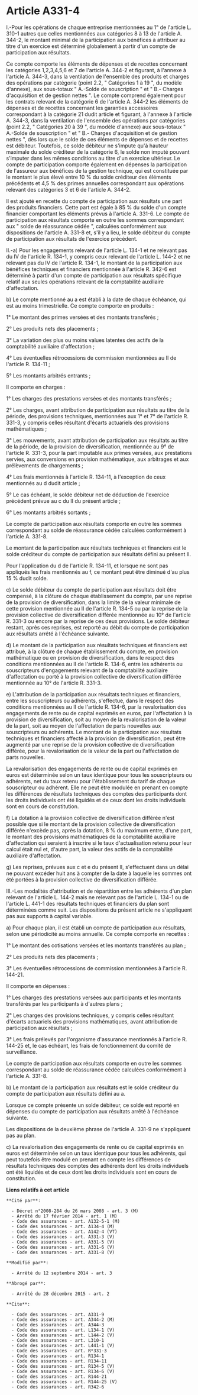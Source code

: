# Article A331-4

I.-Pour les opérations de chaque entreprise mentionnées au 1° de l'article L. 310-1 autres que celles mentionnées aux
catégories 8 à 13 de l'article A. 344-2, le montant minimal de la participation aux bénéfices à attribuer au titre d'un
exercice est déterminé globalement à partir d'un compte de participation aux résultats. 

Ce compte comporte les éléments de dépenses et de recettes concernant les catégories 1,2,3,4,5,6 et 7 de l'article A. 344-2
et figurant, à l'annexe à l'article A. 344-3, dans la ventilation de l'ensemble des produits et charges des opérations par
catégorie (point 2.2, " Catégories 1 à 19 ", du modèle d'annexe), aux sous-totaux " A.-Solde de souscription " et " B.-
Charges d'acquisition et de gestion nettes ". Le compte comprend également pour les contrats relevant de la catégorie 6 de
l'article A. 344-2 les éléments de dépenses et de recettes concernant les garanties accessoires correspondant à la catégorie
21 dudit article et figurant, à l'annexe à l'article A. 344-3, dans la ventilation de l'ensemble des opérations par
catégories (point 2.2, " Catégories 20 à 39 ", du modèle d'annexe) aux sous-totaux " A.-Solde de souscription " et " B.-
Charges d'acquisition et de gestion nettes ", dès lors que le solde de ces éléments de dépenses et de recettes est débiteur.
Toutefois, ce solde débiteur ne s'impute qu'à hauteur maximale du solde créditeur de la catégorie 6, le solde non imputé
pouvant s'imputer dans les mêmes conditions au titre d'un exercice ultérieur. Le compte de participation comporte également
en dépenses la participation de l'assureur aux bénéfices de la gestion technique, qui est constituée par le montant le plus
élevé entre 10 % du solde créditeur des éléments précédents et 4,5 % des primes annuelles correspondant aux opérations
relevant des catégories 3 et 6 de l'article A. 344-2. 

Il est ajouté en recette du compte de participation aux résultats une part des produits financiers. Cette part est égale à 85
% du solde d'un compte financier comportant les éléments prévus à l'article A. 331-6. Le compte de participation aux
résultats comporte en outre les sommes correspondant aux " solde de réassurance cédée ", calculées conformément aux
dispositions de l'article A. 331-8 et, s'il y a lieu, le solde débiteur du compte de participation aux résultats de
l'exercice précédent. 

II.-a) Pour les engagements relevant de l'article L. 134-1 et ne relevant pas du IV de l'article R. 134-1, y compris ceux
relevant de l'article L. 144-2 et ne relevant pas du IV de l'article R. 134-1, le montant de la participation aux bénéfices
techniques et financiers mentionnée à l'article R. 342-6 est déterminé à partir d'un compte de participation aux résultats
spécifique relatif aux seules opérations relevant de la comptabilité auxiliaire d'affectation. 

b) Le compte mentionné au a est établi à la date de chaque échéance, qui est au moins trimestrielle. Ce compte comporte en
produits : 

1° Le montant des primes versées et des montants transférés ; 

2° Les produits nets des placements ; 

3° La variation des plus ou moins values latentes des actifs de la comptabilité auxiliaire d'affectation ; 

4° Les éventuelles rétrocessions de commission mentionnées au II de l'article R. 134-11 ; 

5° Les montants arbitrés entrants ; 

Il comporte en charges : 

1° Les charges des prestations versées et des montants transférés ; 

2° Les charges, avant attribution de participation aux résultats au titre de la période, des provisions techniques,
mentionnées aux 1° et 7° de l'article R. 331-3, y compris celles résultant d'écarts actuariels des provisions
mathématiques ; 

3° Les mouvements, avant attribution de participation aux résultats au titre de la période, de la provision de
diversification, mentionnée au 9° de l'article R. 331-3, pour la part imputable aux primes versées, aux prestations servies,
aux conversions en provision mathématique, aux arbitrages et aux prélèvements de chargements ; 

4° Les frais mentionnés à l'article R. 134-11, à l'exception de ceux mentionnés au d dudit article ; 

5° Le cas échéant, le solde débiteur net de déduction de l'exercice précédent prévue au c du II du présent article ; 

6° Les montants arbitrés sortants ; 

Le compte de participation aux résultats comporte en outre les sommes correspondant au solde de réassurance cédée calculées
conformément à l'article A. 331-8. 

Le montant de la participation aux résultats techniques et financiers est le solde créditeur du compte de participation aux
résultats défini au présent II. 

Pour l'application du d de l'article R. 134-11, et lorsque ne sont pas appliqués les frais mentionnés au f, ce montant peut
être diminué d'au plus 15 % dudit solde. 

c) Le solde débiteur du compte de participation aux résultats doit être compensé, à la clôture de chaque établissement du
compte, par une reprise de la provision de diversification, dans la limite de la valeur minimale de cette provision
mentionnée au II de l'article R. 134-5 ou par la reprise de la provision collective de diversification différée mentionnée au
10° de l'article R. 331-3 ou encore par la reprise de ces deux provisions. Le solde débiteur restant, après ces reprises, est
reporté au débit du compte de participation aux résultats arrêté à l'échéance suivante. 

d) Le montant de la participation aux résultats techniques et financiers est attribué, à la clôture de chaque établissement
du compte, en provision mathématique ou en provision de diversification, dans le respect des conditions mentionnées au II de
l'article R. 134-6, entre les adhérents ou souscripteurs d'engagements relevant de la comptabilité auxiliaire d'affectation
ou porté à la provision collective de diversification différée mentionnée au 10° de l'article R. 331-3. 

e) L'attribution de la participation aux résultats techniques et financiers, entre les souscripteurs ou adhérents,
s'effectue, dans le respect des conditions mentionnées au II de l'article R. 134-6, par la revalorisation des engagements de
rente ou de capital exprimés en euros, par l'affectation à la provision de diversification, soit au moyen de la
revalorisation de la valeur de la part, soit au moyen de l'affectation de parts nouvelles aux souscripteurs ou adhérents. Le
montant de la participation aux résultats techniques et financiers affecté à la provision de diversification, peut être
augmenté par une reprise de la provision collective de diversification différée, pour la revalorisation de la valeur de la
part ou l'affectation de parts nouvelles. 

La revalorisation des engagements de rente ou de capital exprimés en euros est déterminée selon un taux identique pour tous
les souscripteurs ou adhérents, net du taux retenu pour l'établissement du tarif de chaque souscripteur ou adhérent. Elle ne
peut être modulée en prenant en compte les différences de résultats techniques des comptes des participants dont les droits
individuels ont été liquidés et de ceux dont les droits individuels sont en cours de constitution. 

f) La dotation à la provision collective de diversification différée n'est possible que si le montant de la provision
collective de diversification différée n'excède pas, après la dotation, 8 % du maximum entre, d'une part, le montant des
provisions mathématiques de la comptabilité auxiliaire d'affectation qui seraient à inscrire si le taux d'actualisation
retenu pour leur calcul était nul et, d'autre part, la valeur des actifs de la comptabilité auxiliaire d'affectation. 

g) Les reprises, prévues aux c et e du présent II, s'effectuent dans un délai ne pouvant excéder huit ans à compter de la
date à laquelle les sommes ont été portées à la provision collective de diversification différée. 

III.-Les modalités d'attribution et de répartition entre les adhérents d'un plan relevant de l'article L. 144-2 mais ne
relevant pas de l'article L. 134-1 ou de l'article L. 441-1 des résultats techniques et financiers du plan sont déterminées
comme suit. Les dispositions du présent article ne s'appliquent pas aux supports à capital variable. 

a) Pour chaque plan, il est établi un compte de participation aux résultats, selon une périodicité au moins annuelle. Ce
compte comporte en recettes : 

1° Le montant des cotisations versées et les montants transférés au plan ; 

2° Les produits nets des placements ; 

3° Les éventuelles rétrocessions de commission mentionnées à l'article R. 144-21. 

Il comporte en dépenses : 

1° Les charges des prestations versées aux participants et les montants transférés par les participants à d'autres plans ; 

2° Les charges des provisions techniques, y compris celles résultant d'écarts actuariels des provisions mathématiques, avant
attribution de participation aux résultats ; 

3° Les frais prélevés par l'organisme d'assurance mentionnés à l'article R. 144-25 et, le cas échéant, les frais de
fonctionnement du comité de surveillance. 

Le compte de participation aux résultats comporte en outre les sommes correspondant au solde de réassurance cédée calculées
conformément à l'article A. 331-8. 

b) Le montant de la participation aux résultats est le solde créditeur du compte de participation aux résultats défini au a. 

Lorsque ce compte présente un solde débiteur, ce solde est reporté en dépenses du compte de participation aux résultats
arrêté à l'échéance suivante. 

Les dispositions de la deuxième phrase de l'article A. 331-9 ne s'appliquent pas au plan. 

c) La revalorisation des engagements de rente ou de capital exprimés en euros est déterminée selon un taux identique pour
tous les adhérents, qui peut toutefois être modulé en prenant en compte les différences de résultats techniques des comptes
des adhérents dont les droits individuels ont été liquidés et de ceux dont les droits individuels sont en cours de
constitution.

**Liens relatifs à cet article**

	**Cité par**:

	  - Décret n°2008-284 du 26 mars 2008 - art. 3 (M)
	  - Arrêté du 17 février 2014 - art. 1 (M)
	  - Code des assurances - art. A132-5-1 (M)
	  - Code des assurances - art. A134-4 (M)
	  - Code des assurances - art. A142-4 (VT)
	  - Code des assurances - art. A331-3 (V)
	  - Code des assurances - art. A331-5 (V)
	  - Code des assurances - art. A331-6 (V)
	  - Code des assurances - art. A331-8 (V)

	**Modifié par**:

	  - Arrêté du 12 septembre 2014 - art. 3

	**Abrogé par**:

	  - Arrêté du 28 décembre 2015 - art. 2

	**Cite**:

	  - Code des assurances - art. A331-9
	  - Code des assurances - art. A344-2 (M)
	  - Code des assurances - art. A344-3
	  - Code des assurances - art. L134-1 (V)
	  - Code des assurances - art. L144-2 (V)
	  - Code des assurances - art. L310-1
	  - Code des assurances - art. L441-1 (V)
	  - Code des assurances - art. R*331-3
	  - Code des assurances - art. R134-1
	  - Code des assurances - art. R134-11
	  - Code des assurances - art. R134-5 (V)
	  - Code des assurances - art. R134-6 (V)
	  - Code des assurances - art. R144-21
	  - Code des assurances - art. R144-25 (V)
	  - Code des assurances - art. R342-6
